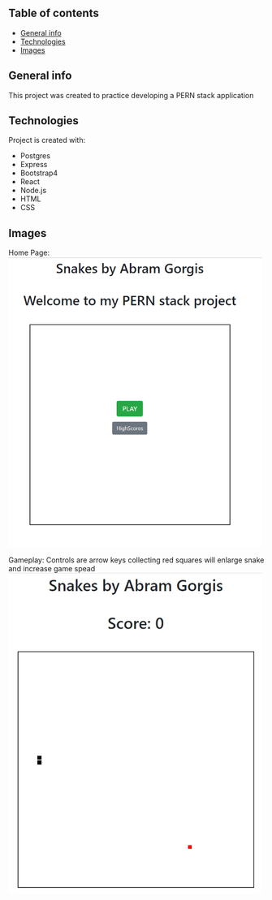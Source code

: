 ## Table of contents
* [General info](#general-info)
* [Technologies](#technologies)
* [Images](#images)

## General info
This project was created to practice developing a PERN stack application
	
## Technologies
Project is created with:
* Postgres
* Express
* Bootstrap4
* React
* Node.js
* HTML
* CSS

## Images
Home Page:
<img src= "images/Capture.PNG" width="500">

Gameplay:
Controls are arrow keys collecting red squares will enlarge snake and increase game spead
<img src= "images/Capture7.PNG" width="500">

